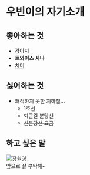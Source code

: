 # 우빈이의 자기소개
## 좋아하는 것
- 강아지
- **트와이스 사나**
- [치미](https://namu.wiki/w/BT21#s-2.1)

## 싫어하는 것
- 쾌적하지 못한 지하철...
  - 1호선
  - 퇴근길 분당선
  - ~~신분당선 요금~~

## 하고 싶은 말
![장원영](https://i.imgur.com/4oYxs2h.gif)  
앞으로 잘 부탁해~
